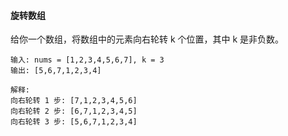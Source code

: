 #### 旋转数组

给你一个数组，将数组中的元素向右轮转 k 个位置，其中 k 是非负数。

```
输入: nums = [1,2,3,4,5,6,7], k = 3
输出: [5,6,7,1,2,3,4]

解释:
向右轮转 1 步: [7,1,2,3,4,5,6]
向右轮转 2 步: [6,7,1,2,3,4,5]
向右轮转 3 步: [5,6,7,1,2,3,4]
```